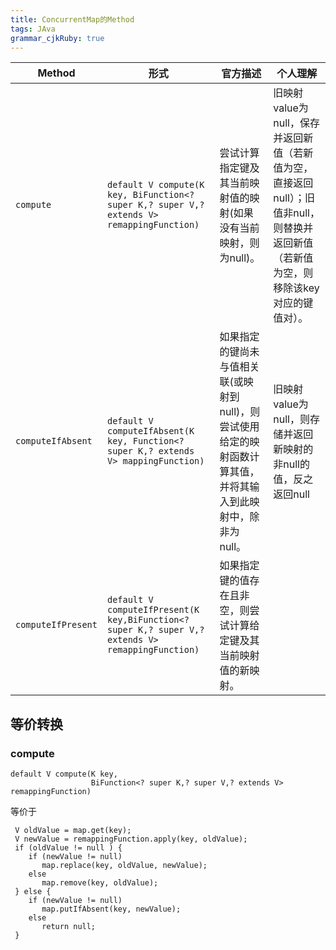 ```yaml
---
title: ConcurrentMap的Method 
tags: JAva
grammar_cjkRuby: true
---
```



| Method | 形式|官方描述|个人理解|
|---|---|---|---|
| ```compute``` |  ```default V compute(K key, BiFunction<? super K,? super V,? extends V> remappingFunction)``` |尝试计算指定键及其当前映射值的映射(如果没有当前映射，则为null)。 |旧映射value为null，保存并返回新值（若新值为空，直接返回null）；旧值非null，则替换并返回新值（若新值为空，则移除该key对应的键值对）。 |
| ```computeIfAbsent``` | ```default V computeIfAbsent(K key, Function<? super K,? extends V> mappingFunction)``` | 如果指定的键尚未与值相关联(或映射到null)，则尝试使用给定的映射函数计算其值，并将其输入到此映射中，除非为null。|旧映射value为null，则存储并返回新映射的非null的值，反之返回null|
| ```computeIfPresent``` | ```default V computeIfPresent(K key,BiFunction<? super K,? super V,? extends V> remappingFunction)``` |如果指定键的值存在且非空，则尝试计算给定键及其当前映射值的新映射。 | |
## 等价转换

### compute

```
default V compute(K key,
                  BiFunction<? super K,? super V,? extends V> remappingFunction)
```
等价于
```
 V oldValue = map.get(key);
 V newValue = remappingFunction.apply(key, oldValue);
 if (oldValue != null ) {
    if (newValue != null)
       map.replace(key, oldValue, newValue);
    else
       map.remove(key, oldValue);
 } else {
    if (newValue != null)
       map.putIfAbsent(key, newValue);
    else
       return null;
 }
```